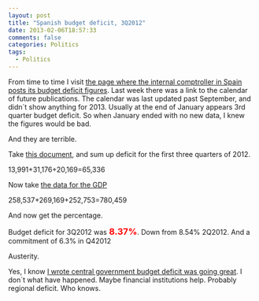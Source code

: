 ```yaml
---
layout: post
title: "Spanish budget deficit, 3Q2012"
date: 2013-02-06T18:57:33
comments: false
categories: Politics
tags:
  - Politics
---
```



From time to time I visit [the page where the internal comptroller in Spain posts its budget deficit figures](http://www.igae.pap.minhap.gob.es/sitios/igae/en-GB/InformesCuentas/Informes/Paginas/publicaciones.aspx). Last week there was a link to the calendar of future publications. The calendar was last updated past September, and didn´t show anything for 2013. Usually at the end of January appears 3rd quarter budget deficit. So when January ended with no new data, I knew the figures would be bad.


And they are terrible.


Take [this document](http://www.igae.pap.minhap.gob.es/sitios/igae/es-ES/InformesCuentas/Informes/Documents/Cap-Trim/3T%20AAPP_2012.pdf), and sum up deficit for the first three quarters of 2012.


13,991+31,176+20,169=65,336


Now take&nbsp;[the data for the GDP](http://www.ine.es/en/daco/daco42/daco4214/tabcntr_en.xls)


258,537+269,169+252,753=780,459


And now get the percentage.


Budget deficit for 3Q2012 was<b><span style="color: red; font-size: large;"> 8.37%</span></b>. Down from 8.54% 2Q2012. And a commitment of 6.3% in Q42012


Austerity.


Yes, I know [I wrote central government budget deficit was going great](http://gonfva.blogspot.co.uk/2012/12/spanish-budget-deficit-what-if.html). I don´t what have happened. Maybe financial institutions help. Probably regional deficit. Who knows.

